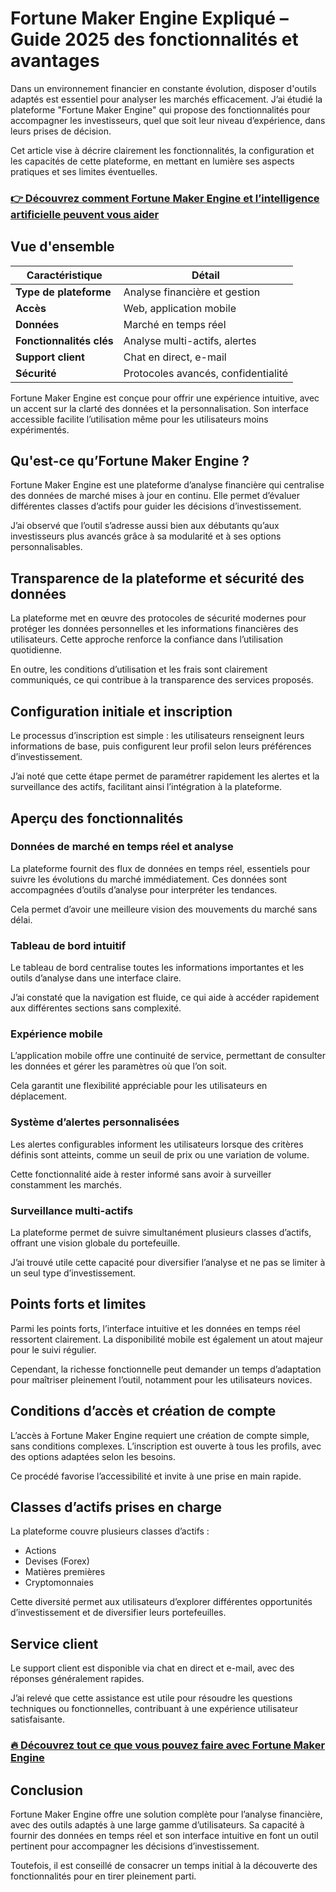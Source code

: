 # Fortune Maker Engine Expliqué – Guide 2025 des fonctionnalités et avantages
   
Dans un environnement financier en constante évolution, disposer d'outils adaptés est essentiel pour analyser les marchés efficacement. J’ai étudié la plateforme "Fortune Maker Engine" qui propose des fonctionnalités pour accompagner les investisseurs, quel que soit leur niveau d’expérience, dans leurs prises de décision.  

Cet article vise à décrire clairement les fonctionnalités, la configuration et les capacités de cette plateforme, en mettant en lumière ses aspects pratiques et ses limites éventuelles.

### [👉 Découvrez comment Fortune Maker Engine et l’intelligence artificielle peuvent vous aider](https://tinyurl.com/29g565fn)
## Vue d'ensemble  
| **Caractéristique**          | **Détail**                          |  
|-----------------------------|-----------------------------------|  
| **Type de plateforme**       | Analyse financière et gestion     |  
| **Accès**                   | Web, application mobile           |  
| **Données**                 | Marché en temps réel              |  
| **Fonctionnalités clés**    | Analyse multi-actifs, alertes     |  
| **Support client**          | Chat en direct, e-mail            |  
| **Sécurité**                | Protocoles avancés, confidentialité|  

Fortune Maker Engine est conçue pour offrir une expérience intuitive, avec un accent sur la clarté des données et la personnalisation. Son interface accessible facilite l’utilisation même pour les utilisateurs moins expérimentés.

## Qu'est-ce qu’Fortune Maker Engine ?  
Fortune Maker Engine est une plateforme d’analyse financière qui centralise des données de marché mises à jour en continu. Elle permet d’évaluer différentes classes d’actifs pour guider les décisions d’investissement.  

J’ai observé que l’outil s’adresse aussi bien aux débutants qu’aux investisseurs plus avancés grâce à sa modularité et à ses options personnalisables.

## Transparence de la plateforme et sécurité des données  
La plateforme met en œuvre des protocoles de sécurité modernes pour protéger les données personnelles et les informations financières des utilisateurs. Cette approche renforce la confiance dans l’utilisation quotidienne.  

En outre, les conditions d’utilisation et les frais sont clairement communiqués, ce qui contribue à la transparence des services proposés.

## Configuration initiale et inscription  
Le processus d’inscription est simple : les utilisateurs renseignent leurs informations de base, puis configurent leur profil selon leurs préférences d’investissement.  

J’ai noté que cette étape permet de paramétrer rapidement les alertes et la surveillance des actifs, facilitant ainsi l’intégration à la plateforme.

## Aperçu des fonctionnalités  

### Données de marché en temps réel et analyse  
La plateforme fournit des flux de données en temps réel, essentiels pour suivre les évolutions du marché immédiatement. Ces données sont accompagnées d’outils d’analyse pour interpréter les tendances.  

Cela permet d’avoir une meilleure vision des mouvements du marché sans délai.

### Tableau de bord intuitif  
Le tableau de bord centralise toutes les informations importantes et les outils d’analyse dans une interface claire.  

J’ai constaté que la navigation est fluide, ce qui aide à accéder rapidement aux différentes sections sans complexité.

### Expérience mobile  
L’application mobile offre une continuité de service, permettant de consulter les données et gérer les paramètres où que l’on soit.  

Cela garantit une flexibilité appréciable pour les utilisateurs en déplacement.

### Système d’alertes personnalisées  
Les alertes configurables informent les utilisateurs lorsque des critères définis sont atteints, comme un seuil de prix ou une variation de volume.  

Cette fonctionnalité aide à rester informé sans avoir à surveiller constamment les marchés.

### Surveillance multi-actifs  
La plateforme permet de suivre simultanément plusieurs classes d’actifs, offrant une vision globale du portefeuille.  

J’ai trouvé utile cette capacité pour diversifier l’analyse et ne pas se limiter à un seul type d’investissement.

## Points forts et limites  
Parmi les points forts, l’interface intuitive et les données en temps réel ressortent clairement. La disponibilité mobile est également un atout majeur pour le suivi régulier.  

Cependant, la richesse fonctionnelle peut demander un temps d’adaptation pour maîtriser pleinement l’outil, notamment pour les utilisateurs novices.

## Conditions d’accès et création de compte  
L’accès à Fortune Maker Engine requiert une création de compte simple, sans conditions complexes. L’inscription est ouverte à tous les profils, avec des options adaptées selon les besoins.  

Ce procédé favorise l’accessibilité et invite à une prise en main rapide.

## Classes d’actifs prises en charge  
La plateforme couvre plusieurs classes d’actifs :  
- Actions  
- Devises (Forex)  
- Matières premières  
- Cryptomonnaies  

Cette diversité permet aux utilisateurs d’explorer différentes opportunités d’investissement et de diversifier leurs portefeuilles.

## Service client  
Le support client est disponible via chat en direct et e-mail, avec des réponses généralement rapides.  

J’ai relevé que cette assistance est utile pour résoudre les questions techniques ou fonctionnelles, contribuant à une expérience utilisateur satisfaisante.

### [🔥 Découvrez tout ce que vous pouvez faire avec Fortune Maker Engine](https://tinyurl.com/29g565fn)
## Conclusion  
Fortune Maker Engine offre une solution complète pour l’analyse financière, avec des outils adaptés à une large gamme d’utilisateurs. Sa capacité à fournir des données en temps réel et son interface intuitive en font un outil pertinent pour accompagner les décisions d’investissement.  

Toutefois, il est conseillé de consacrer un temps initial à la découverte des fonctionnalités pour en tirer pleinement parti.